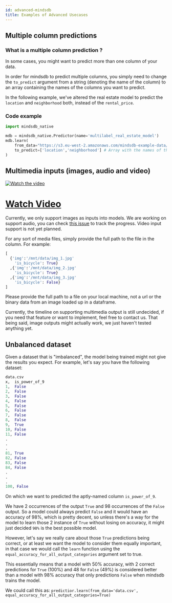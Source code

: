 ```yaml
---
id: advanced-mindsdb
title: Examples of Advanced Usecases
---
```


## Multiple column predictions

### What is a multiple column prediction ?
In some cases, you might want to predict more than one column of your data.

In order for mindsdb to predict multiple columns, you simply need to change the `to_predict` argument from a string (denoting the name of the column) to an array containing the names of the columns you want to predict.

In the following example, we've altered the real estate model to predict the `location` and `neighborhood` both, instead of the `rental_price`.

### Code example
```python
import mindsdb_native

mdb = mindsdb_native.Predictor(name='multilabel_real_estate_model')
mdb.learn(
    from_data="https://s3.eu-west-2.amazonaws.com/mindsdb-example-data/home_rentals.csv",
    to_predict=['location','neighborhood'] # Array with the names of the columns we want to predict
)
```


## Multimedia inputs (images, audio and video)

[![Watch the video](https://img.youtube.com/vi/2S-x6KfgJwE/maxresdefault.jpg)](https://youtu.be/2S-x6KfgJwE)
<a href="https://youtu.be/2S-x6KfgJwE"><h1>Watch Video</h1></a>

Currently, we only support images as inputs into models. We are working on support audio, you can check [this issue](https://github.com/mindsdb/mindsdb/issues/124) to track the progress. Video input support is not yet planned.

For any sort of media files, simply provide the full path to the file in the column. For example:

```python
[
  {'img':'/mnt/data/img_1.jpg'
    'is_bicycle': True}
  ,{'img':'/mnt/data/img_2.jpg'
    'is_bicycle': True}
  ,{'img':'/mnt/data/img_3.jpg'
    'is_bicycle': False}
]
```

Please provide the full path to a file on your local machine, not a url or the binary data from an image loaded up in a dataframe.

Currently, the timeline on supporting multimedia output is still undecided, if you need that feature or want to implement, feel free to contact us. That being said, image outputs might actually work, we just haven't tested anything yet.

## Unbalanced dataset

Given a dataset that is "imbalanced", the model being trained might not give the results you expect. For example, let's say you have the following dataset:

```python
data.csv
x,  is_power_of_9
1,  False
2,  False
3,  False
4,  False
5,  False
6,  False
7,  False
8,  False
9,  True
10, False
11, False
.
.
.
81, True
82, False
83, False
84, False
.
.
.
100, False
```

On which we want to predicted the aptly-named column `is_power_of_9`.

We have 2 occurrences of the output `True` and 98 occurrences of the `False` output. So a model could always predict `False` and it would have an accuracy of 98%, which is pretty decent, so unless there's a way for the model to learn those 2 instance of `True` without losing on accuracy, it might just decided `98%` is the best possible model.

However, let's say we really care about those `True` predictions being correct, or at least we want the model to consider them equally important, in that case we would call the `learn` function using the `equal_accuracy_for_all_output_categories` argument set to true.

This essentially means that a model with 50% accuracy, with 2 correct predictions for `True` (100%) and 48 for `False` (49%) is considered better than a model with 98% accuracy that only predictions `False` when mindsdb trains the model.

We could call this as: `predictior.learn(from_data='data.csv', equal_accuracy_for_all_output_categories=True)`
